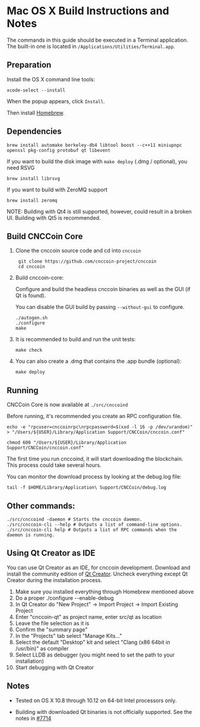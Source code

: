 Mac OS X Build Instructions and Notes
====================================
The commands in this guide should be executed in a Terminal application.
The built-in one is located in `/Applications/Utilities/Terminal.app`.

Preparation
-----------
Install the OS X command line tools:

`xcode-select --install`

When the popup appears, click `Install`.

Then install [Homebrew](https://brew.sh).

Dependencies
----------------------

    brew install automake berkeley-db4 libtool boost --c++11 miniupnpc openssl pkg-config protobuf qt libevent

If you want to build the disk image with `make deploy` (.dmg / optional), you need RSVG

    brew install librsvg

If you want to build with ZeroMQ support
    
    brew install zeromq

NOTE: Building with Qt4 is still supported, however, could result in a broken UI. Building with Qt5 is recommended.

Build CNCCoin Core
------------------------

1. Clone the cnccoin source code and cd into `cnccoin`

        git clone https://github.com/cnccoin-project/cnccoin
        cd cnccoin

2.  Build cnccoin-core:

    Configure and build the headless cnccoin binaries as well as the GUI (if Qt is found).

    You can disable the GUI build by passing `--without-gui` to configure.

        ./autogen.sh
        ./configure
        make

3.  It is recommended to build and run the unit tests:

        make check

4.  You can also create a .dmg that contains the .app bundle (optional):

        make deploy

Running
-------

CNCCoin Core is now available at `./src/cnccoind`

Before running, it's recommended you create an RPC configuration file.

    echo -e "rpcuser=cnccoinrpc\nrpcpassword=$(xxd -l 16 -p /dev/urandom)" > "/Users/${USER}/Library/Application Support/CNCCoin/cnccoin.conf"

    chmod 600 "/Users/${USER}/Library/Application Support/CNCCoin/cnccoin.conf"

The first time you run cnccoind, it will start downloading the blockchain. This process could take several hours.

You can monitor the download process by looking at the debug.log file:

    tail -f $HOME/Library/Application\ Support/CNCCoin/debug.log

Other commands:
-------

    ./src/cnccoind -daemon # Starts the cnccoin daemon.
    ./src/cnccoin-cli --help # Outputs a list of command-line options.
    ./src/cnccoin-cli help # Outputs a list of RPC commands when the daemon is running.

Using Qt Creator as IDE
------------------------
You can use Qt Creator as an IDE, for cnccoin development.
Download and install the community edition of [Qt Creator](https://www.qt.io/download/).
Uncheck everything except Qt Creator during the installation process.

1. Make sure you installed everything through Homebrew mentioned above
2. Do a proper ./configure --enable-debug
3. In Qt Creator do "New Project" -> Import Project -> Import Existing Project
4. Enter "cnccoin-qt" as project name, enter src/qt as location
5. Leave the file selection as it is
6. Confirm the "summary page"
7. In the "Projects" tab select "Manage Kits..."
8. Select the default "Desktop" kit and select "Clang (x86 64bit in /usr/bin)" as compiler
9. Select LLDB as debugger (you might need to set the path to your installation)
10. Start debugging with Qt Creator

Notes
-----

* Tested on OS X 10.8 through 10.12 on 64-bit Intel processors only.

* Building with downloaded Qt binaries is not officially supported. See the notes in [#7714](https://github.com/bitcoin/bitcoin/issues/7714)
